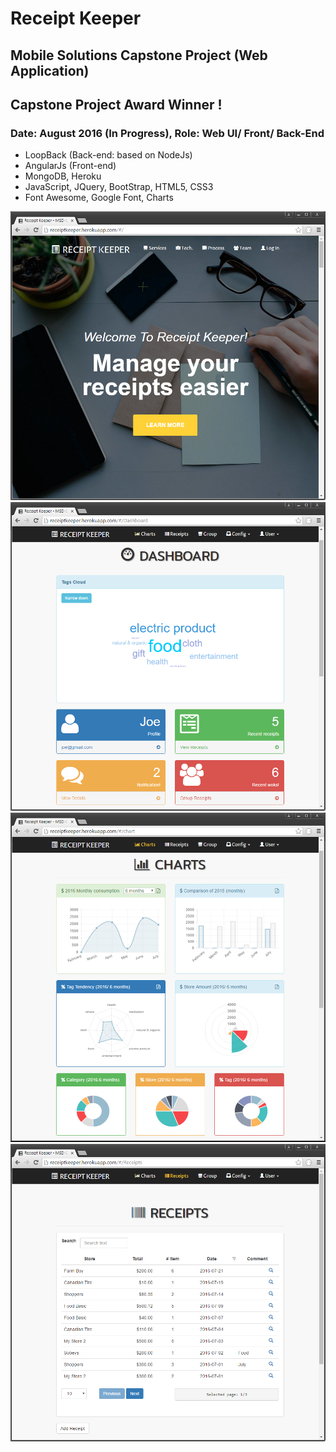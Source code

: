 # Receipt Keeper
## Mobile Solutions Capstone Project (Web Application)
## Capstone Project Award Winner !
### Date: August 2016 (In Progress),  Role: Web UI/ Front/ Back-End

-	LoopBack (Back-end: based on NodeJs)
-	AngularJs (Front-end)
-	MongoDB, Heroku
-	JavaScript, JQuery, BootStrap, HTML5, CSS3
-	Font Awesome, Google Font, Charts

![Build Status](https://github.com/Skim0082/receiptkeeper/blob/master/receiptkeeper01.png)
![Build Status](https://github.com/Skim0082/receiptkeeper/blob/master/receiptkeeper02.png)
![Build Status](https://github.com/Skim0082/receiptkeeper/blob/master/receiptkeeper03.png)
![Build Status](https://github.com/Skim0082/receiptkeeper/blob/master/receiptkeeper04.png)
